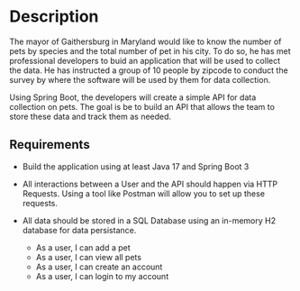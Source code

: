 # Description
The mayor of Gaithersburg in Maryland would like to know the number of pets by 
species and the total number of pet in his city. To do so, he has met professional developers to buid an application that will be used
to collect the data. He has instructed a group of 10 people by zipcode to conduct the survey by where the software will be used by them
for data collection.

Using Spring Boot, the developers will create a simple API for data collection on pets. The goal is be to build an API that allows the team to store these data and track them as needed.

## Requirements
- Build the application using at least Java 17 and Spring Boot 3

- All interactions between a User and the API should happen via HTTP Requests. Using a tool like Postman will allow you to set up these requests.

- All data should be stored in a SQL Database using an in-memory H2 database for data persistance.

    - As a user, I can add a pet
    - As a user, I can view all pets
    - As a user, I can create an account
    - As a user, I can login to my account
